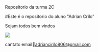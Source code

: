 Repositorio da turma 2C

#Este é o repositorio do aluno "Adrian Crilo"

Sejam todos bem vindos

![](https://media.tenor.com/gdk8ohoJHcwAAAAi/deadpool-metarupx.gif)

cantato email📧adriancirilo806@gmail.com
